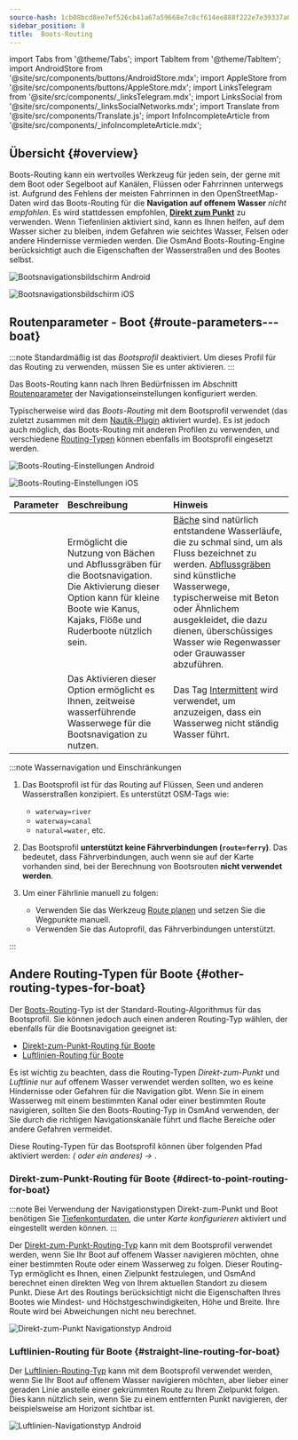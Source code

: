 ```yaml
---
source-hash: 1cb08bcd8ee7ef526cb41a67a59668e7c8cf614ee888f222e7e39337a0e136c1
sidebar_position: 8
title:  Boots-Routing
---
```

import Tabs from '@theme/Tabs';
import TabItem from '@theme/TabItem';
import AndroidStore from '@site/src/components/buttons/AndroidStore.mdx';
import AppleStore from '@site/src/components/buttons/AppleStore.mdx';
import LinksTelegram from '@site/src/components/_linksTelegram.mdx';
import LinksSocial from '@site/src/components/_linksSocialNetworks.mdx';
import Translate from '@site/src/components/Translate.js';
import InfoIncompleteArticle from '@site/src/components/_infoIncompleteArticle.mdx';



## Übersicht {#overview}

Boots-Routing kann ein wertvolles Werkzeug für jeden sein, der gerne mit dem Boot oder Segelboot auf Kanälen, Flüssen oder Fahrrinnen unterwegs ist. Aufgrund des Fehlens der meisten Fahrrinnen in den OpenStreetMap-Daten wird das Boots-Routing für die **Navigation auf offenem Wasser** *nicht empfohlen*. Es wird stattdessen empfohlen, **[Direkt zum Punkt](#direct-to-point-routing-for-boat)** zu verwenden. Wenn Tiefenlinien aktiviert sind, kann es Ihnen helfen, auf dem Wasser sicher zu bleiben, indem Gefahren wie seichtes Wasser, Felsen oder andere Hindernisse vermieden werden.
Die OsmAnd Boots-Routing-Engine berücksichtigt auch die Eigenschaften der Wasserstraßen und des Bootes selbst.

<Tabs groupId="operating-systems" queryString="current-os">

<TabItem value="android" label="Android">

![Bootsnavigationsbildschirm Android](@site/static/img/navigation/boat/boat_navigation_android.png)

</TabItem>

<TabItem value="ios" label="iOS">

![Bootsnavigationsbildschirm iOS](@site/static/img/navigation/boat/boat_navigation_ios.png)

</TabItem>

</Tabs>

## Routenparameter - Boot {#route-parameters---boat}

:::note
Standardmäßig ist das *Bootsprofil* deaktiviert. Um dieses Profil für das Routing zu verwenden, müssen Sie es unter *<Translate android="true" ids="shared_string_menu,shared_string_settings,application_profiles"/>* aktivieren.
:::

Das Boots-Routing kann nach Ihren Bedürfnissen im Abschnitt [Routenparameter](../../navigation/guidance/navigation-settings.md#route-parameters) der Navigationseinstellungen konfiguriert werden.

Typischerweise wird das *Boots-Routing* mit dem Bootsprofil verwendet (das zuletzt zusammen mit dem [Nautik-Plugin](../../plugins/nautical-charts.md) aktiviert wurde). Es ist jedoch auch möglich, das Boots-Routing mit anderen Profilen zu verwenden, und verschiedene [Routing-Typen](#other-routing-types-for-boat) können ebenfalls im Bootsprofil eingesetzt werden.


<Tabs groupId="operating-systems" queryString="current-os">

<TabItem value="android" label="Android">


![Boots-Routing-Einstellungen Android](@site/static/img/navigation/routing/boat_routing_andr.png)

</TabItem>

<TabItem value="ios" label="iOS">

![Boots-Routing-Einstellungen iOS](@site/static/img/navigation/routing/boat_routing_ios.png)

</TabItem>

</Tabs>

| Parameter | Beschreibung | Hinweis |
|:------------|:---------------|:---------------|
| *<Translate android="true" ids="routing_attr_allow_streams_name"/>* | Ermöglicht die Nutzung von Bächen und Abflussgräben für die Bootsnavigation. Die Aktivierung dieser Option kann für kleine Boote wie Kanus, Kajaks, Flöße und Ruderboote nützlich sein. | [Bäche](https://wiki.openstreetmap.org/wiki/Tag:waterway%3Dstream) sind natürlich entstandene Wasserläufe, die zu schmal sind, um als Fluss bezeichnet zu werden. [Abflussgräben](https://wiki.openstreetmap.org/wiki/Tag:waterway%3Ddrain) sind künstliche Wasserwege, typischerweise mit Beton oder Ähnlichem ausgekleidet, die dazu dienen, überschüssiges Wasser wie Regenwasser oder Grauwasser abzuführen. |
| *<Translate android="true" ids="routing_attr_allow_intermittent_name"/>* | Das Aktivieren dieser Option ermöglicht es Ihnen, zeitweise wasserführende Wasserwege für die Bootsnavigation zu nutzen. | Das Tag [Intermittent](https://wiki.openstreetmap.org/wiki/Key:intermittent) wird verwendet, um anzuzeigen, dass ein Wasserweg nicht ständig Wasser führt. |


:::note Wassernavigation und Einschränkungen

1. Das Bootsprofil ist für das Routing auf Flüssen, Seen und anderen Wasserstraßen konzipiert. Es unterstützt OSM-Tags wie:
    - `waterway=river`
    - `waterway=canal`
    - `natural=water`, etc.

2. Das Bootsprofil **unterstützt keine Fährverbindungen (`route=ferry`)**. Das bedeutet, dass Fährverbindungen, auch wenn sie auf der Karte vorhanden sind, bei der Berechnung von Bootsrouten **nicht verwendet werden**.

3. Um einer Fährlinie manuell zu folgen:

    - Verwenden Sie das Werkzeug [Route planen](../../plan-route/create-route.md) und setzen Sie die Wegpunkte manuell.
    - Verwenden Sie das Autoprofil, das Fährverbindungen unterstützt.

:::

## Andere Routing-Typen für Boote {#other-routing-types-for-boat}

Der [Boots-Routing](#route-parameters---boat)-Typ ist der Standard-Routing-Algorithmus für das Bootsprofil. Sie können jedoch auch einen anderen Routing-Typ wählen, der ebenfalls für die Bootsnavigation geeignet ist:

 - [Direkt-zum-Punkt-Routing für Boote](./boat-navigation.md#direct-to-point-routing-for-boat)
 - [Luftlinien-Routing für Boote](./boat-navigation.md#straight-line-routing-for-boat)

Es ist wichtig zu beachten, dass die Routing-Typen *Direkt-zum-Punkt* und *Luftlinie* nur auf offenem Wasser verwendet werden sollten, wo es keine Hindernisse oder Gefahren für die Navigation gibt. Wenn Sie in einem Wasserweg mit einem bestimmten Kanal oder einer bestimmten Route navigieren, sollten Sie den Boots-Routing-Typ in OsmAnd verwenden, der Sie durch die richtigen Navigationskanäle führt und flache Bereiche oder andere Gefahren vermeidet.

Diese Routing-Typen für das Bootsprofil können über folgenden Pfad aktiviert werden: *<Translate android="true" ids="shared_string_menu,shared_string_settings,configure_profile"/> (<Translate android="true" ids="app_mode_boat"/> oder ein anderes) → <Translate android="true" ids="routing_settings_2,nav_type_hint"/>*.


### Direkt-zum-Punkt-Routing für Boote {#direct-to-point-routing-for-boat}

:::note
Bei Verwendung der Navigationstypen Direkt-zum-Punkt und Boot benötigen Sie [Tiefenkonturdaten](../../plugins/nautical-charts.md#nautical-map-style), die unter *Karte konfigurieren* aktiviert und eingestellt werden können.
:::

Der [Direkt-zum-Punkt-Routing-Typ](./direct-to-point-routing.md) kann mit dem Bootsprofil verwendet werden, wenn Sie Ihr Boot auf offenem Wasser navigieren möchten, ohne einer bestimmten Route oder einem Wasserweg zu folgen. Dieser Routing-Typ ermöglicht es Ihnen, einen Zielpunkt festzulegen, und OsmAnd berechnet einen direkten Weg von Ihrem aktuellen Standort zu diesem Punkt. Diese Art des Routings berücksichtigt nicht die Eigenschaften Ihres Bootes wie Mindest- und Höchstgeschwindigkeiten, Höhe und Breite. Ihre Route wird bei Abweichungen nicht neu berechnet.

![Direkt-zum-Punkt Navigationstyp Android](@site/static/img/navigation/boat/direct_navigation_type_android.png)


### Luftlinien-Routing für Boote {#straight-line-routing-for-boat}

Der [Luftlinien-Routing-Typ](./straight-line-routing) kann mit dem Bootsprofil verwendet werden, wenn Sie Ihr Boot auf offenem Wasser navigieren möchten, aber lieber einer geraden Linie anstelle einer gekrümmten Route zu Ihrem Zielpunkt folgen. Dies kann nützlich sein, wenn Sie zu einem entfernten Punkt navigieren, der beispielsweise am Horizont sichtbar ist.

![Luftlinien-Navigationstyp Android](@site/static/img/navigation/boat/straight_navigation_type_android.png)